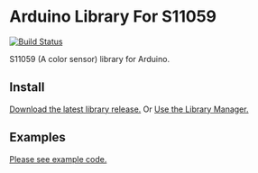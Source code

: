 # Arduino Library For S11059

[![Build Status](https://travis-ci.org/jakalada/Arduino-S11059.svg?branch=master)](https://travis-ci.org/jakalada/Arduino-S11059)

S11059 (A color sensor) library for Arduino.

## Install

[Download the latest library release.](https://github.com/jakalada/Arduino-S11059/releases/latest) Or [Use the Library Manager.](https://www.arduino.cc/en/Guide/Libraries#toc3)

## Examples

[Please see example code.](./examples)


